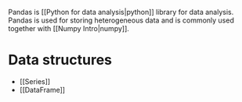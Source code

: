 Pandas is [[Python for data analysis|python]] library for data analysis. Pandas is used for storing heterogeneous data and is commonly used together with [[Numpy Intro|numpy]].
# Data structures
* [[Series]]
* [[DataFrame]]
